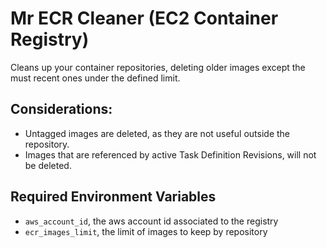 # Mr ECR Cleaner (EC2 Container Registry)

Cleans up your container repositories, deleting older images except the must recent ones under the defined limit.

## Considerations:
* Untagged images are deleted, as they are not useful outside the repository.
* Images that are referenced by active Task Definition Revisions, will not be deleted.

## Required Environment Variables
* `aws_account_id`, the aws account id associated to the registry
* `ecr_images_limit`, the limit of images to keep by repository